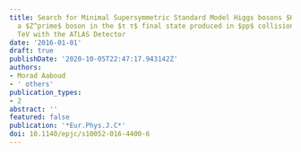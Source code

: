 ```yaml
---
title: Search for Minimal Supersymmetric Standard Model Higgs bosons $H/A$ and for
  a $Z^prime$ boson in the $τ τ$ final state produced in $pp$ collisions at $sqrts=13$
  TeV with the ATLAS Detector
date: '2016-01-01'
draft: true
publishDate: '2020-10-05T22:47:17.943142Z'
authors:
- Morad Aaboud
- ' others'
publication_types:
- 2
abstract: ''
featured: false
publication: '*Eur.Phys.J.C*'
doi: 10.1140/epjc/s10052-016-4400-6
---
```


